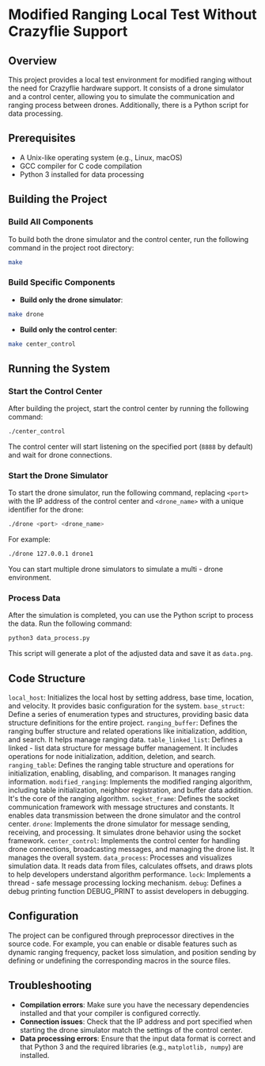 # Modified Ranging Local Test Without Crazyflie Support

## Overview
This project provides a local test environment for modified ranging without the need for Crazyflie hardware support. It consists of a drone simulator and a control center, allowing you to simulate the communication and ranging process between drones. Additionally, there is a Python script for data processing.

## Prerequisites
- A Unix-like operating system (e.g., Linux, macOS)
- GCC compiler for C code compilation
- Python 3 installed for data processing

## Building the Project

### Build All Components
To build both the drone simulator and the control center, run the following command in the project root directory:
```sh
make
```

### Build Specific Components
- **Build only the drone simulator**:
```sh
make drone
```
- **Build only the control center**:
```sh
make center_control
```

## Running the System

### Start the Control Center
After building the project, start the control center by running the following command:
```sh
./center_control
```
The control center will start listening on the specified port (`8888` by default) and wait for drone connections.

### Start the Drone Simulator
To start the drone simulator, run the following command, replacing `<port>` with the IP address of the control center and `<drone_name>` with a unique identifier for the drone:
```sh
./drone <port> <drone_name>
```
For example:
```sh
./drone 127.0.0.1 drone1
```
You can start multiple drone simulators to simulate a multi - drone environment.

### Process Data
After the simulation is completed, you can use the Python script to process the data. Run the following command:
```sh
python3 data_process.py
```
This script will generate a plot of the adjusted data and save it as `data.png`.

## Code Structure
`local_host`: Initializes the local host by setting address, base time, location, and velocity. It provides basic configuration for the system.
`base_struct`: Define a series of enumeration types and structures, providing basic data structure definitions for the entire project. 
`ranging_buffer`: Defines the ranging buffer structure and related operations like initialization, addition, and search. It helps manage ranging data.
`table_linked_list`: Defines a linked - list data structure for message buffer management. It includes operations for node initialization, addition, deletion, and search.
`ranging_table`: Defines the ranging table structure and operations for initialization, enabling, disabling, and comparison. It manages ranging information.
`modified_ranging`: Implements the modified ranging algorithm, including table initialization, neighbor registration, and buffer data addition. It's the core of the ranging algorithm.
`socket_frame`: Defines the socket communication framework with message structures and constants. It enables data transmission between the drone simulator and the control center.
`drone`: Implements the drone simulator for message sending, receiving, and processing. It simulates drone behavior using the socket framework.
`center_control`: Implements the control center for handling drone connections, broadcasting messages, and managing the drone list. It manages the overall system.
`data_process`: Processes and visualizes simulation data. It reads data from files, calculates offsets, and draws plots to help developers understand algorithm performance.
`lock`: Implements a thread - safe message processing locking mechanism.
`debug`: Defines a debug printing function DEBUG_PRINT to assist developers in debugging.

## Configuration
The project can be configured through preprocessor directives in the source code. For example, you can enable or disable features such as dynamic ranging frequency, packet loss simulation, and position sending by defining or undefining the corresponding macros in the source files.

## Troubleshooting
- **Compilation errors**: Make sure you have the necessary dependencies installed and that your compiler is configured correctly.
- **Connection issues**: Check that the IP address and port specified when starting the drone simulator match the settings of the control center.
- **Data processing errors**: Ensure that the input data format is correct and that Python 3 and the required libraries (e.g., `matplotlib, numpy`) are installed.